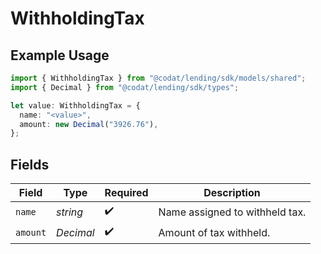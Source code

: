 # WithholdingTax

## Example Usage

```typescript
import { WithholdingTax } from "@codat/lending/sdk/models/shared";
import { Decimal } from "@codat/lending/sdk/types";

let value: WithholdingTax = {
  name: "<value>",
  amount: new Decimal("3926.76"),
};
```

## Fields

| Field                          | Type                           | Required                       | Description                    |
| ------------------------------ | ------------------------------ | ------------------------------ | ------------------------------ |
| `name`                         | *string*                       | :heavy_check_mark:             | Name assigned to withheld tax. |
| `amount`                       | *Decimal*                      | :heavy_check_mark:             | Amount of tax withheld.        |